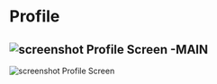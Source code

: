 # Profile

![screenshot Profile Screen -MAIN](https://user-images.githubusercontent.com/100939092/160859310-af352799-d848-4ff4-8527-7bf64732989e.png)
-
![screenshot Profile Screen](https://user-images.githubusercontent.com/100939092/160858518-8f976c5e-9f93-483b-8e99-7da65a71a3ab.png)
